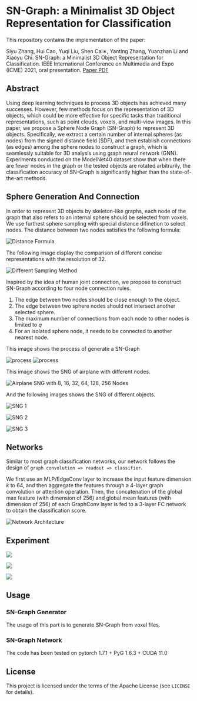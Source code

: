 # SN-Graph: a Minimalist 3D Object Representation for Classification

This repository contains the implementation of the paper:

Siyu Zhang, Hui Cao, Yuqi Liu, Shen Cai∗, Yanting Zhang, Yuanzhan Li and Xiaoyu Chi. SN-Graph: a Minimalist 3D Object Representation for Classification. IEEE International Conference on Multimedia and Expo (ICME) 2021, oral presentation. [Paper PDF](https://arxiv.org/pdf/2105.14784.pdf)

## Abstract
Using deep learning techniques to process 3D objects has achieved many successes. However, few methods focus on the representation of 3D objects, which could be more effective for specific tasks than traditional representations, such as point clouds, voxels, and multi-view images. In this paper, we propose a Sphere Node Graph (SN-Graph) to represent 3D objects. Specifically, we extract a certain number of internal spheres (as nodes) from the signed distance field (SDF), and then establish connections (as edges) among the sphere nodes to construct a graph, which is seamlessly suitable for 3D analysis using graph neural network (GNN). Experiments conducted on the ModelNet40 dataset show that when there are fewer nodes in the graph or the tested objects are rotated arbitrarily, the classification accuracy of SN-Graph is significantly higher than the state-of-the-art methods.

## Sphere Generation And Connection
In order to represent 3D objects by skeleton-like graphs, each node of the graph that also refers to an internal sphere should be selected from voxels.
We use furthest sphere sampling with special distance difinetion to select nodes.
The distance between two nodes satisfies the following formula:

![Distance Formula](/images/distance.jpg)

The following image display the comparison of different concise representations with the resolution of 32.

![Different Sampling Method](/images/32resolution.jpg)

Inspired by the idea of human joint connection, we propose to construct SN-Graph according to four node connection rules.
1. The edge between two nodes should be close enough to the object.
2. The edge between two sphere nodes should not intersect another selected sphere.
3. The maximum number of connections from each node to other nodes is limited to $q$
4. For an isolated sphere node, it needs to be connected to another nearest node.


This image shows the process of generate a SN-Graph

![process](/images/generate-process.gif)
![process](/images/connect-process.gif)

This image shows the SNG of airplane with different nodes.

![Airplane SNG with 8, 16, 32, 64, 128, 256 Nodes](/images/sng.jpg)


And the following images shows the SNG of different objects.

![SNG 1](/images/sngs-part1.jpg)

![SNG 2](/images/sngs-part2.jpg)

![SNG 3](/images/sngs-part3.jpg)

## Networks
Similar to most graph classification networks, our network follows the design of `graph convolution => readout => classifier`. 

We first use an MLP/EdgeConv layer to increase the input feature dimension $k$ to $64$, and then aggregate the features through a 4-layer graph convolution or attention operation.
Then, the concatenation of the global max feature (with dimension of 256) and global mean features (with dimension of 256) of each GraphConv layer is fed to a 3-layer FC network to obtain the classification score.

![Network Architecture](/images/networks.jpg)

## Experiment
![](/images/table1.jpg)

![](/images/fig6.jpg)

![](/images/table2.jpg)

## Usage
### SN-Graph Generator
The usage of this part is to generate SN-Graph from voxel files.

### SN-Graph Network
The code has been tested on pytorch 1.7.1 + PyG 1.6.3 + CUDA 11.0

## License

This project is licensed under the terms of the Apache License (see `LICENSE` for details).
